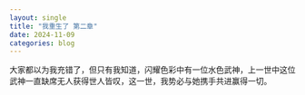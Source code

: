 ```yaml
---
layout: single
title: "我重生了 第二章"
date: 2024-11-09
categories: blog
---
```


大家都以为我充错了，但只有我知道，闪耀色彩中有一位水色武神，上一世中这位武神一直缺席无人获得世人皆叹，这一世，我势必与她携手共进赢得一切。
